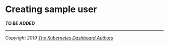 # Creating sample user

___TO BE ADDED___

----
_Copyright 2019 [The Kubernetes Dashboard Authors](https://github.com/kubernetes/dashboard/graphs/contributors)_

